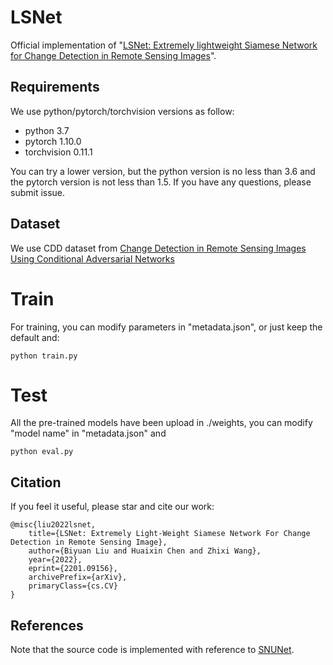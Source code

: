 # LSNet
Official implementation of "[LSNet: Extremely lightweight Siamese Network for Change Detection in Remote Sensing Images](https://arxiv.org/abs/2201.09156)".
## Requirements
We use python/pytorch/torchvision versions as follow:  
- python 3.7
- pytorch 1.10.0
- torchvision 0.11.1

You can try a lower version, but the python version is no less than 3.6 and the pytorch version is not less than 1.5. If you have any questions, please submit issue.

## Dataset
We use CDD dataset from [Change Detection in Remote Sensing Images Using Conditional Adversarial Networks](https://paperswithcode.com/paper/change-detection-in-remote-sensing-images)
# Train
For training, you can modify parameters in "metadata.json", or just keep the default and:
```
python train.py
```

# Test
All the pre-trained models have been upload in ./weights, you can modify "model name" in "metadata.json" and
```
python eval.py
```

## Citation

If you feel it useful, please star and cite our work:
```
@misc{liu2022lsnet,
    title={LSNet: Extremely Light-Weight Siamese Network For Change Detection in Remote Sensing Image},
    author={Biyuan Liu and Huaixin Chen and Zhixi Wang},
    year={2022},
    eprint={2201.09156},
    archivePrefix={arXiv},
    primaryClass={cs.CV}
}
```

## References
Note that the source code is implemented with reference to [SNUNet](https://github.com/likyoo/Siam-NestedUNet). 
